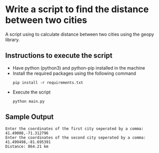 # Write a script to find the distance between two cities

A script using to calculate distance between two cities using the geopy library.

## Instructions to execute the script
- Have python (python3) and python-pip installed in the machine
- Install the required packages using the following command
  ```
  pip install -r requirements.txt
  ```
- Execute the script
  ```
  python main.py
  ```

## Sample Output
```
Enter the coordinates of the first city seperated by a comma: 41.49008,-71.312796
Enter the coordinates of the second city seperated by a comma: 41.499498,-81.695391
Distance: 864.21 km
```